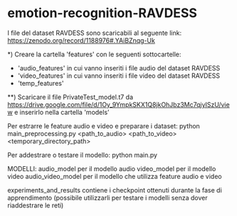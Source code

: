 # emotion-recognition-RAVDESS

I file del dataset RAVDESS sono scaricabili al seguente link: https://zenodo.org/record/1188976#.YAiBZnqg-Uk 

*) Creare la cartella 'features' con le seguenti sottocartelle:
  - 'audio_features' in cui vanno inseriti i file audio del dataset RAVDESS
  - 'video_features' in cui vanno inseriti i file video del dataset RAVDESS
  - 'temp_features'

**) Scaricare il file PrivateTest_model.t7 da https://drive.google.com/file/d/1Oy_9YmpkSKX1Q8jkOhJbz3Mc7qjyISzU/view e inserirlo nella cartella 'models'


Per estrarre le feature audio e video e preparare i dataset: python main_preprocessing.py <path_to_audio> <path_to_video> <temporary_directory_path>

Per addestrare o testare il modello: python main.py <model>

MODELLI: 
  audio_model per il modello audio
  video_model per il modello video
  audio_video_model per il modello che utilizza feature audio e video
  
 experiments_and_results contiene i checkpoint ottenuti durante la fase di apprendimento (possibile utilizzarli per testare i modelli senza dover riaddestrare le reti)
